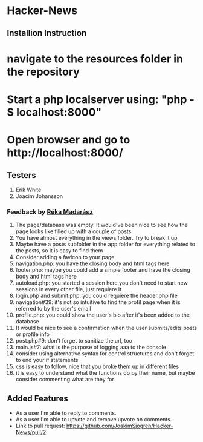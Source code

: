 # Hacker-News

## Installion Instruction

# navigate to the resources folder in the repository
# Start a php localserver using: "php -S localhost:8000"
# Open browser and go to http://localhost:8000/


## Testers

1. Erik White
2. Joacim Johansson

### Feedback by [Réka Madarász](https://github.com/mreka91)

1. The page/database was empty. It would've been nice to see how the page looks like filled up with a couple of posts
2. You have almost everything in the views folder. Try to break it up
3. Maybe have a posts subfolder in the app folder for everything related to the posts, so it is easy to find them
4. Consider adding a favicon to your page
5. navigation.php: you have the closing body and html tags here
6. footer.php: maybe you could add a simple footer and have the closing body and html tags here
7. autoload.php: you started a session here,you don't need to start new sessions in every other file, just requiere it
8. login.php and submit.php: you could requiere the header.php file
9. navigation#39: it's not so intuitive to find the profil page when it is referred to by the user's email
10. profile.php: you could show the user's bio after it's been added to the database
11. It would be nice to see a confirmation when the user submits/edits posts or profile info
12. post.php#9: don't forget to sanitize the url, too
13. main.js#7: what is the purpose of logging aaa to the console
14. consider using alternative syntax for control structures and don't forget to end your if statements
15. css is easy to follow, nice that you broke them up in different files
16. it is easy to understand what the functions do by their name, but maybe consider commenting what are they for

## Added Features
* As a user I'm able to reply to comments.
* As a user I'm able to upvote and remove upvote on comments. 
* Link to pull request: https://github.com/JoakimSjogren/Hacker-News/pull/2

